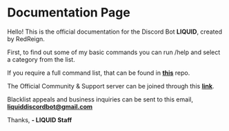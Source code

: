 # Documentation Page

Hello! This is the official documentation for the Discord Bot **LIQUID**, created by RedReign.

First, to find out some of my basic commands you can run /help and select a category from the list.

If you require a full command list, that can be found in **[this](https://github.com/TheRedReign/LIQUID/blob/main/Commands%20List.text)** repo. 

The Official Community & Support server can be joined through this **[link](https://discord.gg/jZbqmT8b5D)**.

Blacklist appeals and business inquiries can be sent to this email, **<liquiddiscordbot@gmail.com>**

Thanks,
    **- LIQUID Staff**

